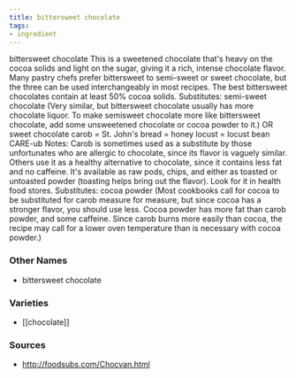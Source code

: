 ```yaml
---
title: bittersweet chocolate
tags:
- ingredient
---
```

bittersweet chocolate This is a sweetened chocolate that's heavy on the cocoa solids and light on the sugar, giving it a rich, intense chocolate flavor. Many pastry chefs prefer bittersweet to semi-sweet or sweet chocolate, but the three can be used interchangeably in most recipes. The best bittersweet chocolates contain at least 50% cocoa solids. Substitutes: semi-sweet chocolate (Very similar, but bittersweet chocolate usually has more chocolate liquor. To make semisweet chocolate more like bittersweet chocolate, add some unsweetened chocolate or cocoa powder to it.) OR sweet chocolate carob = St. John's bread = honey locust = locust bean CARE-ub Notes: Carob is sometimes used as a substitute by those unfortunates who are allergic to chocolate, since its flavor is vaguely similar. Others use it as a healthy alternative to chocolate, since it contains less fat and no caffeine. It's available as raw pods, chips, and either as toasted or untoasted powder (toasting helps bring out the flavor). Look for it in health food stores. Substitutes: cocoa powder (Most cookbooks call for cocoa to be substituted for carob measure for measure, but since cocoa has a stronger flavor, you should use less. Cocoa powder has more fat than carob powder, and some caffeine. Since carob burns more easily than cocoa, the recipe may call for a lower oven temperature than is necessary with cocoa powder.)

### Other Names

* bittersweet chocolate

### Varieties

* [[chocolate]]

### Sources
* http://foodsubs.com/Chocvan.html
